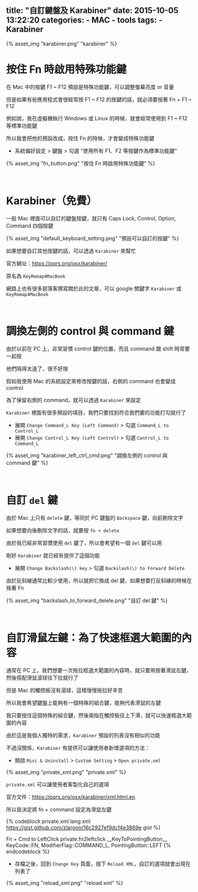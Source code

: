 title: "自訂鍵盤及 Karabiner"
date: 2015-10-05 13:22:20
categories:
    - MAC
    - tools
tags:
    - Karabiner
---

{% asset_img "karabiner.png" "karabiner" %}

# 按住 Fn 時啟用特殊功能鍵

在 Mac 中的按鍵 F1 ~ F12 預設是特殊功能鍵，可以調整螢幕亮度 or 音量

但是如果有些應用程式會很經常按 F1 ~ F12 的按鍵的話，就必須要按著 Fn + F1 ~ F12

例如說，我在虛擬機執行 Windows 或 Linux 的時候，就會經常使用到 F1 ~ F12 等標準功能鍵

所以我會把他的預設改成，按住 Fn 的時候，才會變成特殊功能鍵

* 系統偏好設定 > 鍵盤 > 勾選 "使用所有 F1、F2 等按鍵作為標準功能鍵"

{% asset_img "fn_button.png" "按住 Fn 時啟用特殊功能鍵" %}

<br>

# Karabiner（免費）

一般 Mac 裡面可以自訂的鍵盤按鍵，就只有 Caps Lock, Control, Option, Command 四個按鍵

{% asset_img "default_keyboard_setting.png" "預設可以自訂的按鍵" %}

如果想要自訂其他按鍵的話，可以透過 `Karabiner` 來幫忙

官方網址：https://pqrs.org/osx/karabiner/

原名為 `KeyRemap4MacBook`

網路上也有很多部落客撰寫關於此的文章，可以 google 關鍵字 `Karabiner` 或 `KeyRemap4MacBook`

<br>

# 調換左側的 control 與 command 鍵

由於以前在 PC 上，非常習慣 control 鍵的位置，而且 command 跟 shift 時常要一起按

他們隔得太遠了，很不好按

假如我使用 Mac 的系統設定來修改按鍵的話，右側的 command 也會變成 control

為了保留右側的 command，就可以透過 `Karabiner` 來設定

`Karabiner` 裡面有很多預設的項目，我們只要找到符合我們要的功能打勾就行了

* 展開 `Change Command_L Key (Left Command)` > 勾選 `Command_L to Control_L`
* 展開 `Change Control_L Key (Left Control)` > 勾選 `Control_L to Command_L`

{% asset_img "karabiner_left_ctrl_cmd.png" "調換左側的 control 與 command 鍵" %}

<br>

# 自訂 `del` 鍵

由於 Mac 上只有 `delete` 鍵，等同於 PC 鍵盤的 `Backspace` 鍵，向前刪除文字

如果想要向後刪除文字的話，就要按 `fn + delete`

由於我已經非常習慣使用 `del` 鍵了，所以會希望有一個 `del` 鍵可以用

剛好 `Karabiner` 就已經有提供了這個功能

* 展開 `Change Backslash(\) key` > 勾選 `Backslash(\) to Forward Delete`

由於反斜線通常比較少使用，所以就把它換成 del 鍵，如果想要打反斜線的時候在按著 Fn

{% asset_img "backslash_to_forward_delete.png" "自訂 del 鍵" %}

<br>

# 自訂滑鼠左鍵：為了快速框選大範圍的內容

通常在 PC 上，我們想要一次拖拉框選大範圍的內容時，就只要用按著滑鼠左鍵，然後搭配滑鼠滾球往下拉就行了

但是 Mac 的觸控板沒有滾球，這樣慢慢拖拉好辛苦

所以我會希望鍵盤上能夠有一個特殊的組合鍵，能夠代表滑鼠的左鍵

我只要按住這個特殊的組合鍵，然後兩指在觸控板往上下滑，就可以快速框選大範圍的內容

由於這是我個人獨特的需求，`Karabiner` 預設的列表沒有相似的功能

不過沒關係，`Karabiner` 有提供可以讓使用者新增選項的方法：

* 開啟 `Misc & Uninstall` > `Custom Setting` > `Open private.xml`

{% asset_img "private_xml.png" "private.xml" %}

`private.xml` 可以讓使用者客製化自己的選項

官方文件：https://pqrs.org/osx/karabiner/xml.html.en

所以我決定將 fn + command 設定為滑鼠左鍵

{% codeblock private.xml lang:xml https://gist.github.com/zlargon/16c2927ef9dcf4e3869e gist %}
<?xml version="1.0"?>
<root>
  <item>
    <name>Fn + Cmd to LeftClick</name>
    <identifier>private.fn2leftclick</identifier>
    <autogen>__KeyToPointingButton__ KeyCode::FN, ModifierFlag::COMMAND_L, PointingButton::LEFT</autogen>
  </item>
</root>
{% endcodeblock %}

<br>

* 存檔之後，回到 `Change Key` 頁面，按下 `Reload XML`，自訂的選項就會出現在列表了

{% asset_img "reload_xml.png" "reload xml" %}
